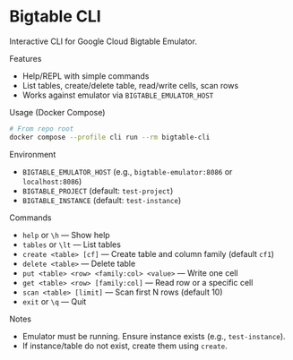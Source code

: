 # Bigtable CLI

Interactive CLI for Google Cloud Bigtable Emulator.

Features
- Help/REPL with simple commands
- List tables, create/delete table, read/write cells, scan rows
- Works against emulator via `BIGTABLE_EMULATOR_HOST`

Usage (Docker Compose)

```bash
# From repo root
docker compose --profile cli run --rm bigtable-cli
```

Environment
- `BIGTABLE_EMULATOR_HOST` (e.g., `bigtable-emulator:8086` or `localhost:8086`)
- `BIGTABLE_PROJECT` (default: `test-project`)
- `BIGTABLE_INSTANCE` (default: `test-instance`)

Commands
- `help` or `\h` — Show help
- `tables` or `\lt` — List tables
- `create <table> [cf]` — Create table and column family (default `cf1`)
- `delete <table>` — Delete table
- `put <table> <row> <family:col> <value>` — Write one cell
- `get <table> <row> [family:col]` — Read row or a specific cell
- `scan <table> [limit]` — Scan first N rows (default 10)
- `exit` or `\q` — Quit

Notes
- Emulator must be running. Ensure instance exists (e.g., `test-instance`).
- If instance/table do not exist, create them using `create`.

